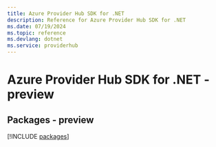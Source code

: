 ```yaml
---
title: Azure Provider Hub SDK for .NET
description: Reference for Azure Provider Hub SDK for .NET
ms.date: 07/19/2024
ms.topic: reference
ms.devlang: dotnet
ms.service: providerhub
---
```

# Azure Provider Hub SDK for .NET - preview
## Packages - preview
[!INCLUDE [packages](provider-hub-index.md)]